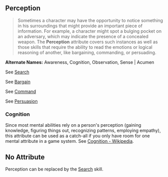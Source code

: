 Perception
----------

> Sometimes a character may have the opportunity to notice something in his surroundings that might provide an important piece of information. For example, a character might spot a bulging pocket on an adversary, which may indicate the presence of a concealed weapon. The __Perception__ attribute covers such instances as well as those skills that require the ability to read the emotions or logical reasoning of another, like bargaining, commanding, or persuading.

__Alternate Names:__ Awareness, Cognition, <span title='Solar'>Observation</span>, Sense | <span title='Fantasy'>Acumen</span>

See [Search](Search.md)

See [Bargain](Persuasion.md#bargain)

See [Command](Command.md)

See [Persuasion](Persuasion.md)

### Cognition

Since most mental abilities rely on a person's perception (gaining knowledge, figuring things out, recognizing patterns, employing empathy), this attribute can be used as a catch-all if you only have room for one mental attribute in a game system. See [Cognition - Wikipedia](https://en.wikipedia.org/wiki/Cognition).

No Attribute
------------

Perception can be replaced by the [Search](Search.md) skill.
